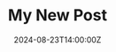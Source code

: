 ---
title: "My New Post"
date: 2024-08-23T14:00:00Z
description: "A brief description of my new post."
draft: false
tags: ["hugo", "lowkey", "tutorial"]
categories: ["Home"]
---